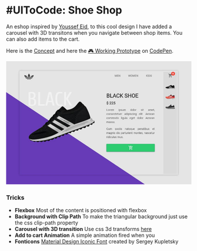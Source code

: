 # \#UIToCode: Shoe Shop
An eshop inspired by [Youssef Eid](https://site.uplabs.com/youssefeid), to this cool design I have added a carousel with 3D transitons when you navigate between shop items. You can also add items to the cart.

Here is the [Concept](https://site.uplabs.com/posts/yeezy-boost) and here the [:video_game: Working Prototype](https://codepen.io/emoreno911/pen/Gmjgvb) on [CodePen](https://codepen.io).

<img src="img/screen.JPG" alt="screen" />

### Tricks
- **Flexbox**
	Most of the content is positioned with flexbox
- **Background with Clip Path**
	To make the triangular background just use the css clip-path property
- **Carousel with 3D transition**
	Use css 3d transforms [here](https://desandro.github.io/3dtransforms/docs/carousel.html)
- **Add to cart Animation**
	A simple animation fired when you
- **Fonticons**
	[Material Design Iconic Font](http://zavoloklom.github.io/material-design-iconic-font/icons.html) created by Sergey Kupletsky
